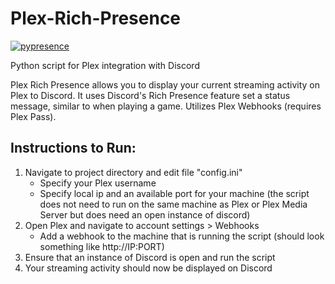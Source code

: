 # Plex-Rich-Presence

[![pypresence](https://img.shields.io/badge/using-pypresence-00bb88.svg?style=for-the-badge&logo=discord&logoWidth=20)](https://github.com/qwertyquerty/pypresence)

Python script for Plex integration with Discord

Plex Rich Presence allows you to display your current streaming activity on Plex to Discord.  It uses Discord's Rich Presence feature set a status message, similar to when playing a game. Utilizes Plex Webhooks (requires Plex Pass).

## Instructions to Run:
1. Navigate to project directory and edit file "config.ini"
   - Specify your Plex username
   - Specify local ip and an available port for your machine (the script does not need to run on the same machine as Plex or Plex Media Server but does need an open instance of discord)
4. Open Plex and navigate to account settings > Webhooks
   - Add a webhook to the machine that is running the script (should look something like http://IP:PORT)
6. Ensure that an instance of Discord is open and run the script
7. Your streaming activity should now be displayed on Discord
